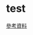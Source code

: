 # test

[參考資料](https://docs.google.com/presentation/d/1YxsUucBZNlN-YLjDNoF8-Wk0h-sG4nAqw9eT4Y2OGMo/edit#slide=id.p)

